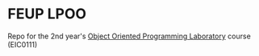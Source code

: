 # FEUP LPOO
Repo for the 2nd year's [Object Oriented Programming Laboratory](https://sigarra.up.pt/feup/en/ucurr_geral.ficha_uc_view?pv_ocorrencia_id=459480) course (EIC0111)
